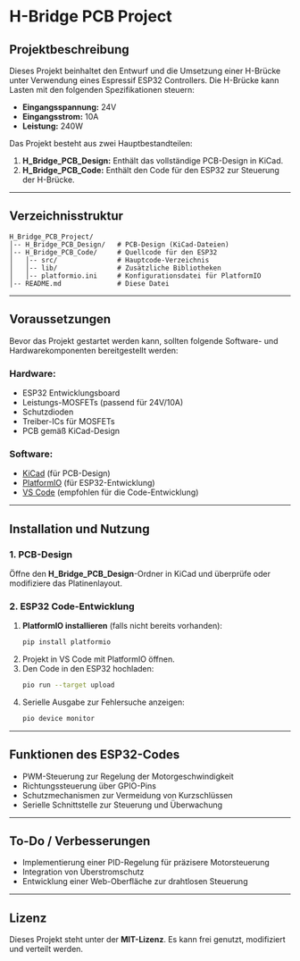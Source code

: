 # H-Bridge PCB Project

## Projektbeschreibung
Dieses Projekt beinhaltet den Entwurf und die Umsetzung einer H-Brücke unter Verwendung eines Espressif ESP32 Controllers. Die H-Brücke kann Lasten mit den folgenden Spezifikationen steuern:

- **Eingangsspannung:** 24V
- **Eingangsstrom:** 10A
- **Leistung:** 240W

Das Projekt besteht aus zwei Hauptbestandteilen:
1. **H_Bridge_PCB_Design:** Enthält das vollständige PCB-Design in KiCad.
2. **H_Bridge_PCB_Code:** Enthält den Code für den ESP32 zur Steuerung der H-Brücke.

---

## Verzeichnisstruktur

```
H_Bridge_PCB_Project/
│-- H_Bridge_PCB_Design/   # PCB-Design (KiCad-Dateien)
│-- H_Bridge_PCB_Code/     # Quellcode für den ESP32
│   │-- src/               # Hauptcode-Verzeichnis
│   │-- lib/               # Zusätzliche Bibliotheken
│   │-- platformio.ini     # Konfigurationsdatei für PlatformIO
│-- README.md              # Diese Datei
```

---

## Voraussetzungen
Bevor das Projekt gestartet werden kann, sollten folgende Software- und Hardwarekomponenten bereitgestellt werden:

### Hardware:
- ESP32 Entwicklungsboard
- Leistungs-MOSFETs (passend für 24V/10A)
- Schutzdioden
- Treiber-ICs für MOSFETs
- PCB gemäß KiCad-Design

### Software:
- [KiCad](https://www.kicad.org/) (für PCB-Design)
- [PlatformIO](https://platformio.org/) (für ESP32-Entwicklung)
- [VS Code](https://code.visualstudio.com/) (empfohlen für die Code-Entwicklung)

---

## Installation und Nutzung
### 1. PCB-Design
Öffne den **H_Bridge_PCB_Design**-Ordner in KiCad und überprüfe oder modifiziere das Platinenlayout.

### 2. ESP32 Code-Entwicklung
1. **PlatformIO installieren** (falls nicht bereits vorhanden):
   ```sh
   pip install platformio
   ```
2. Projekt in VS Code mit PlatformIO öffnen.
3. Den Code in den ESP32 hochladen:
   ```sh
   pio run --target upload
   ```
4. Serielle Ausgabe zur Fehlersuche anzeigen:
   ```sh
   pio device monitor
   ```

---

## Funktionen des ESP32-Codes
- PWM-Steuerung zur Regelung der Motorgeschwindigkeit
- Richtungssteuerung über GPIO-Pins
- Schutzmechanismen zur Vermeidung von Kurzschlüssen
- Serielle Schnittstelle zur Steuerung und Überwachung

---

## To-Do / Verbesserungen
- Implementierung einer PID-Regelung für präzisere Motorsteuerung
- Integration von Überstromschutz
- Entwicklung einer Web-Oberfläche zur drahtlosen Steuerung

---

## Lizenz
Dieses Projekt steht unter der **MIT-Lizenz**. Es kann frei genutzt, modifiziert und verteilt werden.


